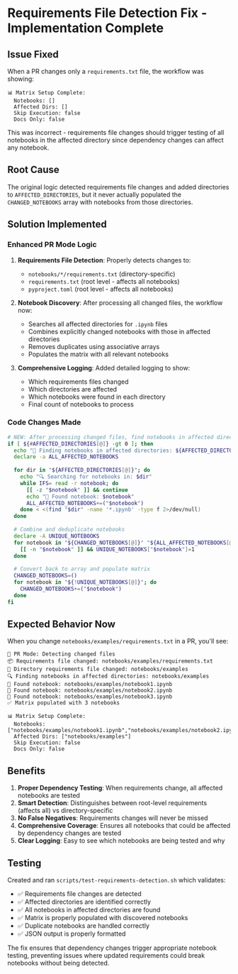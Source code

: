 # Requirements File Detection Fix - Implementation Complete

## Issue Fixed
When a PR changes only a `requirements.txt` file, the workflow was showing:
```
📊 Matrix Setup Complete:
  Notebooks: []
  Affected Dirs: []
  Skip Execution: false  
  Docs Only: false
```

This was incorrect - requirements file changes should trigger testing of all notebooks in the affected directory since dependency changes can affect any notebook.

## Root Cause
The original logic detected requirements file changes and added directories to `AFFECTED_DIRECTORIES`, but it never actually populated the `CHANGED_NOTEBOOKS` array with notebooks from those directories.

## Solution Implemented

### Enhanced PR Mode Logic
1. **Requirements File Detection**: Properly detects changes to:
   - `notebooks/*/requirements.txt` (directory-specific)
   - `requirements.txt` (root level - affects all notebooks)
   - `pyproject.toml` (root level - affects all notebooks)

2. **Notebook Discovery**: After processing all changed files, the workflow now:
   - Searches all affected directories for `.ipynb` files
   - Combines explicitly changed notebooks with those in affected directories
   - Removes duplicates using associative arrays
   - Populates the matrix with all relevant notebooks

3. **Comprehensive Logging**: Added detailed logging to show:
   - Which requirements files changed
   - Which directories are affected  
   - Which notebooks were found in each directory
   - Final count of notebooks to process

### Code Changes Made

```bash
# NEW: After processing changed files, find notebooks in affected directories
if [ ${#AFFECTED_DIRECTORIES[@]} -gt 0 ]; then
  echo "📁 Finding notebooks in affected directories: ${AFFECTED_DIRECTORIES[*]}"
  declare -a ALL_AFFECTED_NOTEBOOKS
  
  for dir in "${AFFECTED_DIRECTORIES[@]}"; do
    echo "🔍 Searching for notebooks in: $dir"
    while IFS= read -r notebook; do
      [[ -z "$notebook" ]] && continue
      echo "📓 Found notebook: $notebook"
      ALL_AFFECTED_NOTEBOOKS+=("$notebook")
    done < <(find "$dir" -name '*.ipynb' -type f 2>/dev/null)
  done
  
  # Combine and deduplicate notebooks
  declare -A UNIQUE_NOTEBOOKS
  for notebook in "${CHANGED_NOTEBOOKS[@]}" "${ALL_AFFECTED_NOTEBOOKS[@]}"; do
    [[ -n "$notebook" ]] && UNIQUE_NOTEBOOKS["$notebook"]=1
  done
  
  # Convert back to array and populate matrix
  CHANGED_NOTEBOOKS=()
  for notebook in "${!UNIQUE_NOTEBOOKS[@]}"; do
    CHANGED_NOTEBOOKS+=("$notebook")
  done
fi
```

## Expected Behavior Now

When you change `notebooks/examples/requirements.txt` in a PR, you'll see:

```
🔄 PR Mode: Detecting changed files  
📦 Requirements file changed: notebooks/examples/requirements.txt
📁 Directory requirements file changed: notebooks/examples
🔍 Finding notebooks in affected directories: notebooks/examples
📓 Found notebook: notebooks/examples/notebook1.ipynb
📓 Found notebook: notebooks/examples/notebook2.ipynb
📓 Found notebook: notebooks/examples/notebook3.ipynb
✅ Matrix populated with 3 notebooks

📊 Matrix Setup Complete:
  Notebooks: ["notebooks/examples/notebook1.ipynb","notebooks/examples/notebook2.ipynb","notebooks/examples/notebook3.ipynb"]
  Affected Dirs: ["notebooks/examples"]
  Skip Execution: false
  Docs Only: false
```

## Benefits

1. **Proper Dependency Testing**: When requirements change, all affected notebooks are tested
2. **Smart Detection**: Distinguishes between root-level requirements (affects all) vs directory-specific
3. **No False Negatives**: Requirements changes will never be missed
4. **Comprehensive Coverage**: Ensures all notebooks that could be affected by dependency changes are tested
5. **Clear Logging**: Easy to see which notebooks are being tested and why

## Testing

Created and ran `scripts/test-requirements-detection.sh` which validates:
- ✅ Requirements file changes are detected
- ✅ Affected directories are identified correctly  
- ✅ All notebooks in affected directories are found
- ✅ Matrix is properly populated with discovered notebooks
- ✅ Duplicate notebooks are handled correctly
- ✅ JSON output is properly formatted

The fix ensures that dependency changes trigger appropriate notebook testing, preventing issues where updated requirements could break notebooks without being detected.
